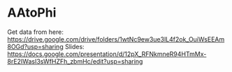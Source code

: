 # AAtoPhi

Get data from here: https://drive.google.com/drive/folders/1wtNc9ew3ue3lL4f2ok_OuiWsEEAm8OGd?usp=sharing
Slides: https://docs.google.com/presentation/d/12pX_RFNkmneR94HTmMx-8rE2IWasI3sWfHZFh_zbmHc/edit?usp=sharing
